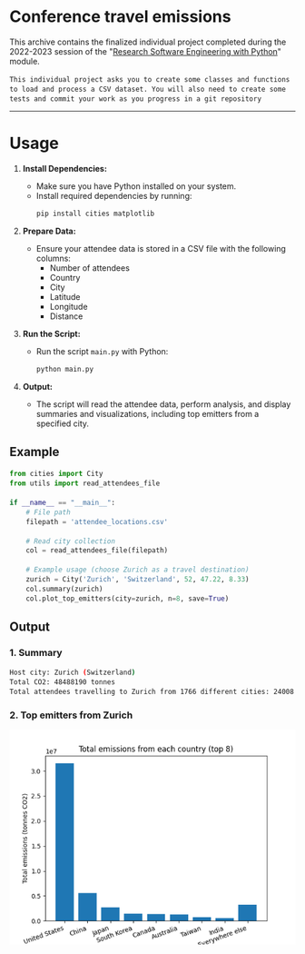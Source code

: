 # Conference travel emissions

This archive contains the finalized individual project completed during the 2022-2023 session of the "[Research Software Engineering with Python](https://www.ucl.ac.uk/module-catalogue/modules/research-software-engineering-with-python-COMP0233)" module.

`This individual project asks you to create some classes and functions to load and process a CSV dataset. You will also need to create some tests and commit your work as you progress in a git repository`

----

# Usage
1. **Install Dependencies:**
   - Make sure you have Python installed on your system.
   - Install required dependencies by running:
     ```bash
     pip install cities matplotlib
     ```

2. **Prepare Data:**
   - Ensure your attendee data is stored in a CSV file with the following columns:
     - Number of attendees
     - Country
     - City
     - Latitude
     - Longitude
     - Distance

3. **Run the Script:**
   - Run the script `main.py` with Python:
     ```bash
     python main.py
     ```

4. **Output:**
   - The script will read the attendee data, perform analysis, and display summaries and visualizations, including top emitters from a specified city.

## Example
```python
from cities import City
from utils import read_attendees_file

if __name__ == "__main__":
    # File path
    filepath = 'attendee_locations.csv'

    # Read city collection
    col = read_attendees_file(filepath)

    # Example usage (choose Zurich as a travel destination)
    zurich = City('Zurich', 'Switzerland', 52, 47.22, 8.33)
    col.summary(zurich)
    col.plot_top_emitters(city=zurich, n=8, save=True)
```
## Output
### 1. Summary
```bash
Host city: Zurich (Switzerland)
Total CO2: 48488190 tonnes
Total attendees travelling to Zurich from 1766 different cities: 24008
```
### 2. Top emitters from Zurich
![Total emissions from each country to Zurich](zurich.png)
